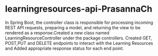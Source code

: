 # learningresources-api-PrasannaCh
In Spring Boot, the controller class is responsible for processing incoming REST API requests, preparing a model, and returning the view to be rendered as a response.Created a new class named LearningResourceController under the package controllers.
Created GET, POST,PUT and DELETE endpoints to interact with the Learning Resources and Added appropriate response status for each end point.
